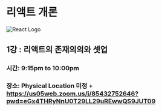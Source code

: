 # 리액트 개론 
![React Logo](https://upload.wikimedia.org/wikipedia/commons/thumb/a/a7/React-icon.svg/1280px-React-icon.svg.png)
## 1강 : 리액트의 존재의의와 셋업
### 시간: 9:15pm to 10:00pm
### 장소: Physical Location 미정 + https://us05web.zoom.us/j/85432752646?pwd=eGx4THRyNnU0T29LL29uREwwQS9JUT09
